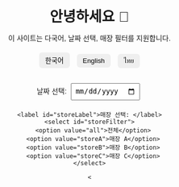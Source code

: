 <!DOCTYPE html>
<html lang="ko">
<head>
  <meta charset="UTF-8">
  <meta name="viewport" content="width=device-width, initial-scale=1.0">
  <title>다국어 매장 관리</title>
  <style>
    body { font-family: sans-serif; text-align: center; padding: 20px; }
    h1 { margin-bottom: 10px; }
    .lang-btn { margin: 5px; padding: 6px 12px; border: none; border-radius: 6px; cursor: pointer; }
    .lang-btn:hover { opacity: 0.8; }
    .filter-box { margin: 20px 0; }
    select, input { padding: 6px; margin: 5px; }
    table { width: 100%; border-collapse: collapse; margin-top: 20px; }
    th, td { border: 1px solid #ccc; padding: 8px; text-align: center; }
    th { background: #f5f5f5; }
  </style>
</head>
<body>
  <h1 id="title">안녕하세요 👋</h1>
  <p id="desc">이 사이트는 다국어, 날짜 선택, 매장 필터를 지원합니다.</p>

  <!-- 언어 선택 -->
  <div>
    <button class="lang-btn" onclick="setLang('ko')">한국어</button>
    <button class="lang-btn" onclick="setLang('en')">English</button>
    <button class="lang-btn" onclick="setLang('th')">ไทย</button>
  </div>

  <!-- 날짜 선택 + 매장 필터 -->
  <div class="filter-box">
    <label id="dateLabel">날짜 선택: </label>
    <input type="date" id="dateFilter">

    <label id="storeLabel">매장 선택: </label>
    <select id="storeFilter">
      <option value="all">전체</option>
      <option value="storeA">매장 A</option>
      <option value="storeB">매장 B</option>
      <option value="storeC">매장 C</option>
    </select>

    <
